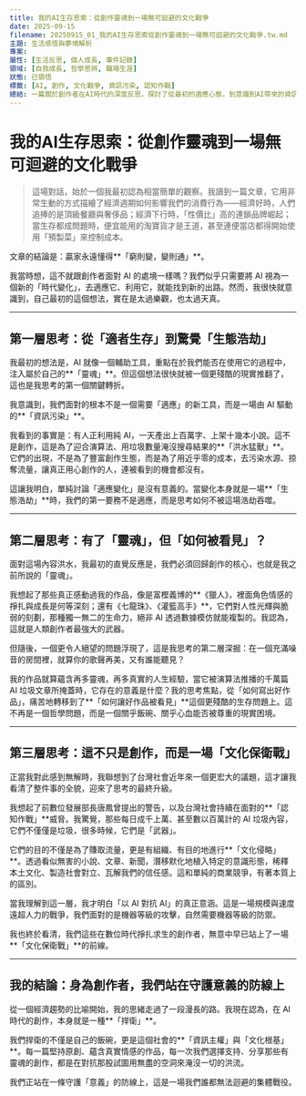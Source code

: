 ```yaml
---
title: 我的AI生存思索：從創作靈魂到一場無可迴避的文化戰爭
date: 2025-09-15
filename: 20250915_01_我的AI生存思索從創作靈魂到一場無可迴避的文化戰爭.tw.md
主題: 生活感悟與夢境解析
專案: 
屬性: [生活反思, 個人成長, 事件記錄]
領域: [自我成長, 哲學思辨, 職場生涯]
狀態: 已領悟
標籤: [AI, 創作, 文化戰爭, 資訊污染, 認知作戰]
總結: 一篇關於創作者在AI時代的深度反思，探討了從最初的適應心態，到意識到AI帶來的資訊污染，最終將其視為一場文化保衛戰的思維轉變過程。
---
```


# 我的AI生存思索：從創作靈魂到一場無可迴避的文化戰爭

> 這場對話，始於一個我最初認為相當簡單的觀察。我讀到一篇文章，它用非常生動的方式描繪了經濟週期如何影響我們的消費行為——經濟好時，人們追捧的是頂級餐廳與奢侈品；經濟下行時，「性價比」高的連鎖品牌崛起；當生存都成問題時，便宜能用的淘寶貨才是王道，甚至連便當店都得開始使用「預製菜」來控制成本。

文章的結論是：贏家永遠懂得**「窮則變，變則通」**。

我當時想，這不就跟創作者面對 AI 的處境一樣嗎？我們似乎只需要將 AI 視為一個新的「時代變化」，去適應它、利用它，就能找到新的出路。然而，我很快就意識到，自己最初的這個想法，實在是太過樂觀，也太過天真。

---

## 第一層思考：從「適者生存」到驚覺「生態浩劫」

我最初的想法是，AI 就像一個輔助工具，重點在於我們能否在使用它的過程中，注入屬於自己的**「靈魂」**。但這個想法很快就被一個更殘酷的現實推翻了，這也是我思考的第一個關鍵轉折。

我意識到，我們面對的根本不是一個需要「適應」的新工具，而是一場由 AI 驅動的**「資訊污染」**。

我看到的事實是：有人正利用純 AI，一天產出上百萬字、上架十幾本小說。這不是創作，這是為了迎合演算法、用垃圾數量淹沒搜尋結果的**「洪水猛獸」**。它們的出現，不是為了豐富創作生態，而是為了用近乎零的成本，去污染水源、掠奪流量，讓真正用心創作的人，連被看到的機會都沒有。

這讓我明白，單純討論「適應變化」是沒有意義的。當變化本身就是一場**「生態浩劫」**時，我們的第一要務不是適應，而是思考如何不被這場浩劫吞噬。

---

## 第二層思考：有了「靈魂」，但「如何被看見」？

面對這場內容洪水，我最初的直覺反應是，我們必須回歸創作的核心，也就是我之前所說的「靈魂」。

我想起了那些真正感動過我的作品，像是富樫義博的**《獵人》，裡面角色情感的掙扎與成長是何等深刻；還有《七龍珠》、《灌籃高手》**，它們對人性光輝與脆弱的刻劃，那種獨一無二的生命力，絕非 AI 透過數據模仿就能複製的。我認為，這就是人類創作者最強大的武器。

但隨後，一個更令人絕望的問題浮現了，這是我思考的第二層深掘：在一個充滿噪音的房間裡，就算你的歌聲再美，又有誰能聽見？

我的作品就算蘊含再多靈魂，再多真實的人生經驗，當它被演算法推播的千萬篇 AI 垃圾文章所掩蓋時，它存在的意義是什麼？我的思考焦點，從「如何寫出好作品」，痛苦地轉移到了**「如何讓好作品被看見」**這個更殘酷的生存問題上。這不再是一個哲學問題，而是一個關乎飯碗、關乎心血能否被尊重的現實困境。

---

## 第三層思考：這不只是創作，而是一場「文化保衛戰」

正當我對此感到無解時，我聯想到了台灣社會近年來一個更宏大的議題，這才讓我看清了整件事的全貌，迎來了思考的最終升級。

我想起了前數位發展部長唐鳳曾提出的警告，以及台灣社會持續在面對的**「認知作戰」**威脅。我驚覺，那些每日成千上萬、甚至數以百萬計的 AI 垃圾內容，它們不僅僅是垃圾，很多時候，它們是「武器」。

它們的目的不僅是為了賺取流量，更是有組織、有目的地進行**「文化侵略」**。透過看似無害的小說、文章、新聞，潛移默化地植入特定的意識形態，稀釋本土文化、製造社會對立、瓦解我們的信任感。這和單純的商業競爭，有著本質上的區別。

當我理解到這一層，我才明白「以 AI 對抗 AI」的真正意涵。這是一場規模與速度遠超人力的戰爭，我們面對的是機器等級的攻擊，自然需要機器等級的防禦。

我也終於看清，我們這些在數位時代掙扎求生的創作者，無意中早已站上了一場**「文化保衛戰」**的前線。

---

## 我的結論：身為創作者，我們站在守護意義的防線上

從一個經濟趨勢的比喻開始，我的思緒走過了一段漫長的路。我現在認為，在 AI 時代的創作，本身就是一種**「捍衛」**。

我們捍衛的不僅是自己的飯碗，更是這個社會的**「資訊主權」與「文化根基」**。每一篇堅持原創、蘊含真實情感的作品，每一次我們選擇支持、分享那些有靈魂的創作，都是在對抗那股試圖用無盡的空洞來淹沒一切的洪流。

我們正站在一條守護「意義」的防線上，這是一場我們誰都無法迴避的集體戰役。
